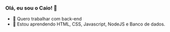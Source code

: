 ### Olá, eu sou o Caio! 👋

- 🔭 Quero trabalhar com back-end
- 🌱 Estou aprendendo HTML, CSS, Javascript, NodeJS e Banco de dados.



